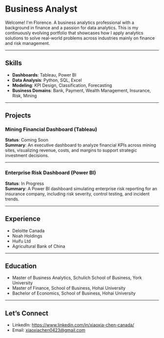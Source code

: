 # Business Analyst

Welcome! I'm Florence. 
A business analytics professional with a background in finance and a passion for data analytics. This is my continuously evolving portfolio that showcases how I apply analytics solutions to solve real-world problems across industries mainly on finance and risk management.

---

## Skills

- **Dashboards**: Tableau, Power BI
- **Data Analysis**: Python, SQL, Excel
- **Modeling**: KPI Design, Classification, Forecasting
- **Business Domains**: Bank, Payment, Wealth Management, Insurance, Risk, Mining

---

## Projects

### Mining Financial Dashboard (Tableau)
**Status**: Coming Soon  
**Summary**: An executive dashboard to analyze financial KPIs across mining sites, visualizing revenue, costs, and margins to support strategic investment decisions.

---

### Enterprise Risk Dashboard (Power BI)
**Status**: In Progress  
**Summary**: A Power BI dashboard simulating enterprise risk reporting for an insurance company, including risk severity, control testing, and incident trends.

---

## Experience

- Deloitte Canada
- Noah Holdings
- Huifu Ltd
- Agricultural Bank of China

---

## Education

- Master of Business Analytics, Schulich School of Business, York University
- Master of Finance, School of Business, Hohai University
- Bachelor of Economics, School of Business, Hohai University

---

## Let’s Connect

- LinkedIn: https://www.linkedin.com/in/xiaoxia-chen-canada/
- Email: xiaoxiachen0423@gmail.com
